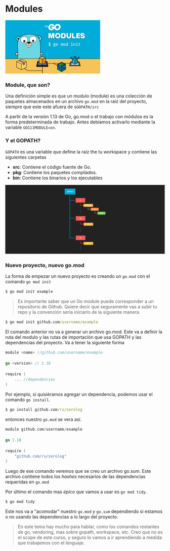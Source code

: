 # Modules

![mod](/go-training-beginner/modulo-1/6-modules/img/mod.png)
### Module, que son?

Una definición simple es que un modulo (module) es una colección de paquetes almacenados en un archivo `go.mod` en la raíz del proyecto, siempre que este este afuera de `$GOPATH/src`

A partir de la versión 1.13 de Go, go.mod o el trabajo con módulos es la forma predeterminada de trabajo. Antes debíamos activarlo mediante la variable `GO111MODULE=on`.

### Y el GOPATH?

`GOPATH` es una variable que define la raíz the tu workspace y contiene las siguientes carpetas

- **src**: Contiene el código fuente de Go.
- **pkg**: Contiene los paquetes compilados.
- **bin**: Contiene los binarios y los ejecutables

![gopath](/go-training-beginner/modulo-1/6-modules/img/gopath.png)

### Nuevo proyecto, nuevo go.mod

La forma de empezar un nuevo proyecto es creando un `go.mod` con el comando `go mod init`

```cmd
$ go mod init example
```
>Es importante saber que un Go module puede corresponder a un repositorio de Github. Quiere decir que seguramente vas a subir tu repo y la convención seria iniciarlo de la siguiente manera.

```cmd
$ go mod init github.com/username/example
```
El comando anterior no va a generar un archivo go.mod. Este va a definir la ruta del modulo y las rutas de importación que usa GOPATH y las dependencias del proyecto. Va a tener la siguiente forma

```go
module <name> //github.com/username/example

go <version> // 1.18

require (
	... //dependencies
)
```

Por ejemplo, si quisiéramos agregar un dependencia, podemos usar el comando `go install`.

```cmd
$ go install github.com/rs/zerolog
```

entonces nuestro `go.mod` se vera así.

```go
module github.com/username/example

go 1.18

require (
	"github.com/rs/zerolog"
)
```

Luego de ese comando veremos que se creo un archivo go.sum. Este archivo contiene todos los *hashes* necesarios de las dependencias requeridas en `go.mod`

Por último el comando mas *épico* que vamos a usar es `go mod tidy`. 

```cmd
$ go mod tidy
```

Este nos va a "acomodar" nuestro `go.mod` y `go.sum` dependiendo si estamos o no usando las dependencias a lo largo del proyecto.

>En este tema hay mucho para hablar, como los comandos restantes de go, vendoring, mas sobre gopath, workspace, etc. Creo que no es el scope de este curso, y seguro lo vamos a ir aprendiendo a medida que trabajemos con el lenguaje.



